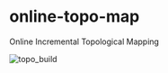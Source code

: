 # online-topo-map
Online Incremental Topological Mapping

![topo_build](https://github.com/muriatec/online-topo-map/assets/52921638/64a15b0a-7c31-48db-a2f7-a0f815d90857)
